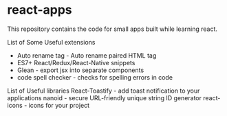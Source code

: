 # react-apps

This repository contains the code for small apps built while learning react.

List of Some Useful extensions

- Auto rename tag - Auto rename paired HTML tag
- ES7+ React/Redux/React-Native snippets
- Glean - export jsx into separate components
- code spell checker - checks for spelling errors in code

List of Useful libraries
React-Toastify - add toast notification to your applications
nanoid - secure URL-friendly unique string ID generator
react-icons - icons for your project
